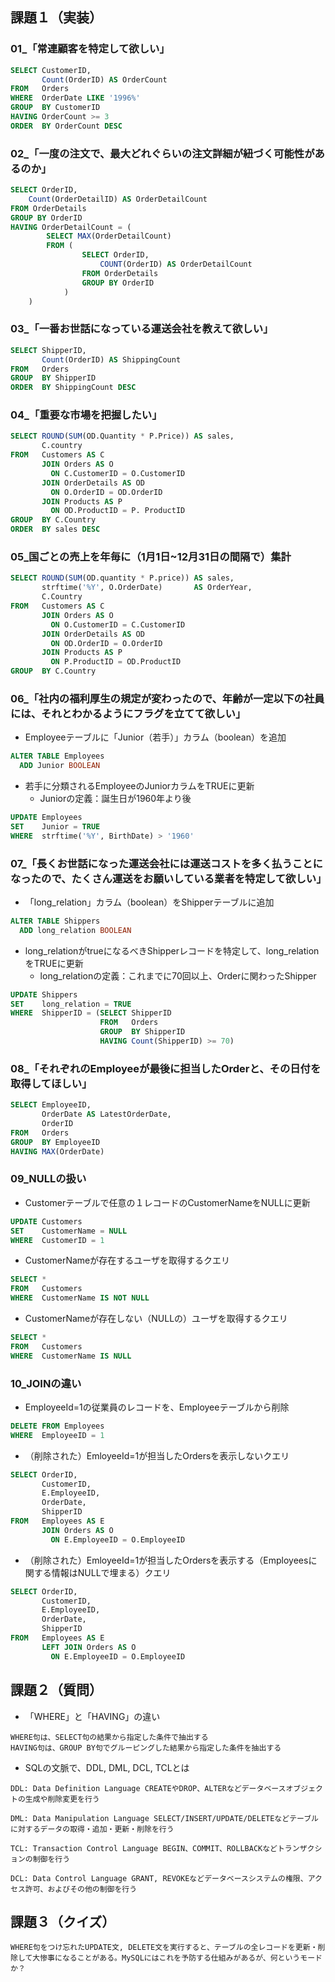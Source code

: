 ## 課題１（実装）

### 01_「常連顧客を特定して欲しい」
```sql
SELECT CustomerID,
       Count(OrderID) AS OrderCount
FROM   Orders
WHERE  OrderDate LIKE '1996%'
GROUP  BY CustomerID
HAVING OrderCount >= 3
ORDER  BY OrderCount DESC
```

### 02_「一度の注文で、最大どれぐらいの注文詳細が紐づく可能性があるのか」
```sql
SELECT OrderID,
    Count(OrderDetailID) AS OrderDetailCount
FROM OrderDetails
GROUP BY OrderID
HAVING OrderDetailCount = (
        SELECT MAX(OrderDetailCount)
        FROM (
                SELECT OrderID,
                    COUNT(OrderID) AS OrderDetailCount
                FROM OrderDetails
                GROUP BY OrderID
            )
    )
```

### 03_「一番お世話になっている運送会社を教えて欲しい」
```sql
SELECT ShipperID,
       Count(OrderID) AS ShippingCount
FROM   Orders
GROUP  BY ShipperID
ORDER  BY ShippingCount DESC
```

### 04_「重要な市場を把握したい」
```sql
SELECT ROUND(SUM(OD.Quantity * P.Price)) AS sales,
       C.country
FROM   Customers AS C
       JOIN Orders AS O
         ON C.CustomerID = O.CustomerID
       JOIN OrderDetails AS OD
         ON O.OrderID = OD.OrderID
       JOIN Products AS P
         ON OD.ProductID = P. ProductID
GROUP  BY C.Country
ORDER  BY sales DESC 
```

### 05_国ごとの売上を年毎に（1月1日~12月31日の間隔で）集計
```sql
SELECT ROUND(SUM(OD.quantity * P.price)) AS sales,
       strftime('%Y', O.OrderDate)       AS OrderYear,
       C.Country
FROM   Customers AS C
       JOIN Orders AS O
         ON O.CustomerID = C.CustomerID
       JOIN OrderDetails AS OD
         ON OD.OrderID = O.OrderID
       JOIN Products AS P
         ON P.ProductID = OD.ProductID
GROUP  BY C.Country 
```

### 06_「社内の福利厚生の規定が変わったので、年齢が一定以下の社員には、それとわかるようにフラグを立てて欲しい」
- Employeeテーブルに「Junior（若手）」カラム（boolean）を追加
```sql
ALTER TABLE Employees
  ADD Junior BOOLEAN
```

- 若手に分類されるEmployeeのJuniorカラムをTRUEに更新
  - Juniorの定義：誕生日が1960年より後
```sql
UPDATE Employees
SET    Junior = TRUE
WHERE  strftime('%Y', BirthDate) > '1960'
```

### 07_「長くお世話になった運送会社には運送コストを多く払うことになったので、たくさん運送をお願いしている業者を特定して欲しい」
- 「long_relation」カラム（boolean）をShipperテーブルに追加
```sql
ALTER TABLE Shippers
  ADD long_relation BOOLEAN
```

- long_relationがtrueになるべきShipperレコードを特定して、long_relationをTRUEに更新
  - long_relationの定義：これまでに70回以上、Orderに関わったShipper
```sql
UPDATE Shippers
SET    long_relation = TRUE
WHERE  ShipperID = (SELECT ShipperID
                    FROM   Orders
                    GROUP  BY ShipperID
                    HAVING Count(ShipperID) >= 70)
```

### 08_「それぞれのEmployeeが最後に担当したOrderと、その日付を取得してほしい」
```sql
SELECT EmployeeID,
       OrderDate AS LatestOrderDate,
       OrderID
FROM   Orders
GROUP  BY EmployeeID
HAVING MAX(OrderDate)
```

### 09_NULLの扱い
- Customerテーブルで任意の１レコードのCustomerNameをNULLに更新
```sql
UPDATE Customers
SET    CustomerName = NULL
WHERE  CustomerID = 1
```

- CustomerNameが存在するユーザを取得するクエリ
```sql
SELECT *
FROM   Customers
WHERE  CustomerName IS NOT NULL
```

- CustomerNameが存在しない（NULLの）ユーザを取得するクエリ
```sql
SELECT *
FROM   Customers
WHERE  CustomerName IS NULL
```

### 10_JOINの違い
- EmployeeId=1の従業員のレコードを、Employeeテーブルから削除
```sql
DELETE FROM Employees
WHERE  EmployeeID = 1
```

- （削除された）EmloyeeId=1が担当したOrdersを表示しないクエリ
```sql
SELECT OrderID,
       CustomerID,
       E.EmployeeID,
       OrderDate,
       ShipperID
FROM   Employees AS E
       JOIN Orders AS O
         ON E.EmployeeID = O.EmployeeID
```

- （削除された）EmloyeeId=1が担当したOrdersを表示する（Employeesに関する情報はNULLで埋まる）クエリ
```sql
SELECT OrderID,
       CustomerID,
       E.EmployeeID,
       OrderDate,
       ShipperID
FROM   Employees AS E
       LEFT JOIN Orders AS O
         ON E.EmployeeID = O.EmployeeID
```

## 課題２（質問）
- 「WHERE」と「HAVING」の違い
```
WHERE句は、SELECT句の結果から指定した条件で抽出する
HAVING句は、GROUP BY句でグルーピングした結果から指定した条件を抽出する
```

- SQLの文脈で、DDL, DML, DCL, TCLとは
```
DDL: Data Definition Language CREATEやDROP、ALTERなどデータベースオブジェクトの生成や削除変更を行う

DML: Data Manipulation Language SELECT/INSERT/UPDATE/DELETEなどテーブルに対するデータの取得・追加・更新・削除を行う

TCL: Transaction Control Language BEGIN、COMMIT、ROLLBACKなどトランザクションの制御を行う

DCL: Data Control Language GRANT, REVOKEなどデータベースシステムの権限、アクセス許可、およびその他の制御を行う
```

## 課題３（クイズ）
```
WHERE句をつけ忘れたUPDATE文, DELETE文を実行すると、テーブルの全レコードを更新・削除して大惨事になることがある。MySQLにはこれを予防する仕組みがあるが、何というモードか？
```
